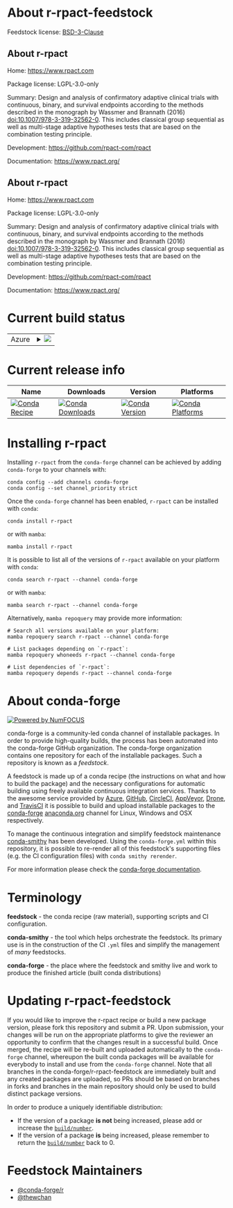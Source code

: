 About r-rpact-feedstock
=======================

Feedstock license: [BSD-3-Clause](https://github.com/conda-forge/r-rpact-feedstock/blob/main/LICENSE.txt)


About r-rpact
-------------

Home: https://www.rpact.com

Package license: LGPL-3.0-only

Summary: Design and analysis of confirmatory adaptive clinical trials with continuous, binary, and survival endpoints according to the methods described in the monograph by Wassmer and Brannath (2016) <doi:10.1007/978-3-319-32562-0>. This includes classical group sequential as well as multi-stage adaptive hypotheses tests that are based on the combination testing principle.

Development: https://github.com/rpact-com/rpact

Documentation: https://www.rpact.org/

About r-rpact
-------------

Home: https://www.rpact.com

Package license: LGPL-3.0-only

Summary: Design and analysis of confirmatory adaptive clinical trials with continuous, binary, and survival endpoints according to the methods described in the monograph by Wassmer and Brannath (2016) <doi:10.1007/978-3-319-32562-0>. This includes classical group sequential as well as multi-stage adaptive hypotheses tests that are based on the combination testing principle.

Development: https://github.com/rpact-com/rpact

Documentation: https://www.rpact.org/

Current build status
====================


<table>
    
  <tr>
    <td>Azure</td>
    <td>
      <details>
        <summary>
          <a href="https://dev.azure.com/conda-forge/feedstock-builds/_build/latest?definitionId=17267&branchName=main">
            <img src="https://dev.azure.com/conda-forge/feedstock-builds/_apis/build/status/r-rpact-feedstock?branchName=main">
          </a>
        </summary>
        <table>
          <thead><tr><th>Variant</th><th>Status</th></tr></thead>
          <tbody><tr>
              <td>linux_64_r_base4.2</td>
              <td>
                <a href="https://dev.azure.com/conda-forge/feedstock-builds/_build/latest?definitionId=17267&branchName=main">
                  <img src="https://dev.azure.com/conda-forge/feedstock-builds/_apis/build/status/r-rpact-feedstock?branchName=main&jobName=linux&configuration=linux%20linux_64_r_base4.2" alt="variant">
                </a>
              </td>
            </tr><tr>
              <td>linux_64_r_base4.3</td>
              <td>
                <a href="https://dev.azure.com/conda-forge/feedstock-builds/_build/latest?definitionId=17267&branchName=main">
                  <img src="https://dev.azure.com/conda-forge/feedstock-builds/_apis/build/status/r-rpact-feedstock?branchName=main&jobName=linux&configuration=linux%20linux_64_r_base4.3" alt="variant">
                </a>
              </td>
            </tr><tr>
              <td>osx_64_r_base4.2</td>
              <td>
                <a href="https://dev.azure.com/conda-forge/feedstock-builds/_build/latest?definitionId=17267&branchName=main">
                  <img src="https://dev.azure.com/conda-forge/feedstock-builds/_apis/build/status/r-rpact-feedstock?branchName=main&jobName=osx&configuration=osx%20osx_64_r_base4.2" alt="variant">
                </a>
              </td>
            </tr><tr>
              <td>osx_64_r_base4.3</td>
              <td>
                <a href="https://dev.azure.com/conda-forge/feedstock-builds/_build/latest?definitionId=17267&branchName=main">
                  <img src="https://dev.azure.com/conda-forge/feedstock-builds/_apis/build/status/r-rpact-feedstock?branchName=main&jobName=osx&configuration=osx%20osx_64_r_base4.3" alt="variant">
                </a>
              </td>
            </tr><tr>
              <td>win_64</td>
              <td>
                <a href="https://dev.azure.com/conda-forge/feedstock-builds/_build/latest?definitionId=17267&branchName=main">
                  <img src="https://dev.azure.com/conda-forge/feedstock-builds/_apis/build/status/r-rpact-feedstock?branchName=main&jobName=win&configuration=win%20win_64_" alt="variant">
                </a>
              </td>
            </tr>
          </tbody>
        </table>
      </details>
    </td>
  </tr>
</table>

Current release info
====================

| Name | Downloads | Version | Platforms |
| --- | --- | --- | --- |
| [![Conda Recipe](https://img.shields.io/badge/recipe-r--rpact-green.svg)](https://anaconda.org/conda-forge/r-rpact) | [![Conda Downloads](https://img.shields.io/conda/dn/conda-forge/r-rpact.svg)](https://anaconda.org/conda-forge/r-rpact) | [![Conda Version](https://img.shields.io/conda/vn/conda-forge/r-rpact.svg)](https://anaconda.org/conda-forge/r-rpact) | [![Conda Platforms](https://img.shields.io/conda/pn/conda-forge/r-rpact.svg)](https://anaconda.org/conda-forge/r-rpact) |

Installing r-rpact
==================

Installing `r-rpact` from the `conda-forge` channel can be achieved by adding `conda-forge` to your channels with:

```
conda config --add channels conda-forge
conda config --set channel_priority strict
```

Once the `conda-forge` channel has been enabled, `r-rpact` can be installed with `conda`:

```
conda install r-rpact
```

or with `mamba`:

```
mamba install r-rpact
```

It is possible to list all of the versions of `r-rpact` available on your platform with `conda`:

```
conda search r-rpact --channel conda-forge
```

or with `mamba`:

```
mamba search r-rpact --channel conda-forge
```

Alternatively, `mamba repoquery` may provide more information:

```
# Search all versions available on your platform:
mamba repoquery search r-rpact --channel conda-forge

# List packages depending on `r-rpact`:
mamba repoquery whoneeds r-rpact --channel conda-forge

# List dependencies of `r-rpact`:
mamba repoquery depends r-rpact --channel conda-forge
```


About conda-forge
=================

[![Powered by
NumFOCUS](https://img.shields.io/badge/powered%20by-NumFOCUS-orange.svg?style=flat&colorA=E1523D&colorB=007D8A)](https://numfocus.org)

conda-forge is a community-led conda channel of installable packages.
In order to provide high-quality builds, the process has been automated into the
conda-forge GitHub organization. The conda-forge organization contains one repository
for each of the installable packages. Such a repository is known as a *feedstock*.

A feedstock is made up of a conda recipe (the instructions on what and how to build
the package) and the necessary configurations for automatic building using freely
available continuous integration services. Thanks to the awesome service provided by
[Azure](https://azure.microsoft.com/en-us/services/devops/), [GitHub](https://github.com/),
[CircleCI](https://circleci.com/), [AppVeyor](https://www.appveyor.com/),
[Drone](https://cloud.drone.io/welcome), and [TravisCI](https://travis-ci.com/)
it is possible to build and upload installable packages to the
[conda-forge](https://anaconda.org/conda-forge) [anaconda.org](https://anaconda.org/)
channel for Linux, Windows and OSX respectively.

To manage the continuous integration and simplify feedstock maintenance
[conda-smithy](https://github.com/conda-forge/conda-smithy) has been developed.
Using the ``conda-forge.yml`` within this repository, it is possible to re-render all of
this feedstock's supporting files (e.g. the CI configuration files) with ``conda smithy rerender``.

For more information please check the [conda-forge documentation](https://conda-forge.org/docs/).

Terminology
===========

**feedstock** - the conda recipe (raw material), supporting scripts and CI configuration.

**conda-smithy** - the tool which helps orchestrate the feedstock.
                   Its primary use is in the construction of the CI ``.yml`` files
                   and simplify the management of *many* feedstocks.

**conda-forge** - the place where the feedstock and smithy live and work to
                  produce the finished article (built conda distributions)


Updating r-rpact-feedstock
==========================

If you would like to improve the r-rpact recipe or build a new
package version, please fork this repository and submit a PR. Upon submission,
your changes will be run on the appropriate platforms to give the reviewer an
opportunity to confirm that the changes result in a successful build. Once
merged, the recipe will be re-built and uploaded automatically to the
`conda-forge` channel, whereupon the built conda packages will be available for
everybody to install and use from the `conda-forge` channel.
Note that all branches in the conda-forge/r-rpact-feedstock are
immediately built and any created packages are uploaded, so PRs should be based
on branches in forks and branches in the main repository should only be used to
build distinct package versions.

In order to produce a uniquely identifiable distribution:
 * If the version of a package **is not** being increased, please add or increase
   the [``build/number``](https://docs.conda.io/projects/conda-build/en/latest/resources/define-metadata.html#build-number-and-string).
 * If the version of a package **is** being increased, please remember to return
   the [``build/number``](https://docs.conda.io/projects/conda-build/en/latest/resources/define-metadata.html#build-number-and-string)
   back to 0.

Feedstock Maintainers
=====================

* [@conda-forge/r](https://github.com/conda-forge/r/)
* [@thewchan](https://github.com/thewchan/)

